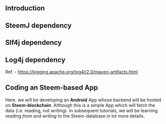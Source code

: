 ## Introduction

## SteemJ dependency

## Slf4j dependency

## Log4j dependency
Ref. - https://logging.apache.org/log4j/2.0/maven-artifacts.html

## Coding an Steem-based App 
Here, we will be developing an **Android** App whose backend will be hosted on **Steem-blockchain**. Although this is a simple App which will fetch the data (i.e. reading, not writing). In subsequent tutorials, we will be learning _reading from_ and _writing to_ the Steem-database in lot more details.


